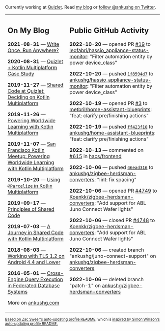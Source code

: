 Currently working at [Quizlet](https://quizlet.com/). Read [my blog](https://ankushg.com/) or [follow @ankushg on Twitter](https://twitter.com/ankushg).

<table><tr><td valign="top" width="40%">

## On My Blog
<!-- blog starts -->
**2021-08-31** — [Write Once, Run Anywhere?](https://ankushg.com/posts/write-once-run-anywhere-increment/)

**2020-08-31** — [Quizlet + Kotlin Multiplatform Case Study](https://ankushg.com/posts/quizlet-kotlin-multiplatform-case-study/)

**2019-11-27** — [Shared Code at Quizlet: Deciding on Kotlin Multiplatform](https://ankushg.com/posts/shared-code-kotlin-multiplatform/)

**2019-11-26** — [Powering Worldwide Learning with Kotlin Multiplatform](https://ankushg.com/speaking/droidcon-sf-2019)

**2019-11-07** — [San Francisco Kotlin Meetup: Powering Worldwide Learning with Kotlin Multiplatform](https://ankushg.com/speaking/sf-kotlin-meetup-2019)

**2019-10-20** — [Using `@Parcelize` in Kotlin Multiplatform](https://ankushg.com/posts/multiplatform-parcelize/)

**2019-09-17** — [Principles of Shared Code](https://ankushg.com/speaking/denver-startup-week-2019)

**2019-07-03** — [A Journey in Shared Code with Kotlin Multiplatform](https://ankushg.com/speaking/droidcon-berlin-2019)

**2018-08-03** — [Working with TLS 1.2 on Android 4.4 and Lower](https://ankushg.com/posts/tls-1.2-on-android/)

**2016-05-01** — [Cross-Engine Query Execution in Federated Database Systems](https://ankushg.com/projects/thesis)
<!-- blog ends -->
More on [ankushg.com](https://ankushg.com/)
</td><td valign="top" width="60%">

## Public GitHub Activity
<!-- githubActivity starts -->
**2022-10-20** — opened PR [#19](https://github.com/leofabri/hassio_appliance-status-monitor/pull/19) to [leofabri/hassio_appliance-status-monitor](https://api.github.com/repos/leofabri/hassio_appliance-status-monitor): "Filter automation entity by power device_class"

**2022-10-20** — pushed [`1f8594d7`](https://github.com/ankushg/hassio_appliance-status-monitor/commit/1f8594d74288c0594f3a4e908052e6c3fc84d032) to [ankushg/hassio_appliance-status-monitor](https://api.github.com/repos/ankushg/hassio_appliance-status-monitor): "Filter automation entity by power device_class"

**2022-10-19** — opened PR [#3](https://github.com/metbril/home-assistant-blueprints/pull/3) to [metbril/home-assistant-blueprints](https://api.github.com/repos/metbril/home-assistant-blueprints): "feat: clarify pre/finishing actions"

**2022-10-19** — pushed [`ff423f10`](https://github.com/ankushg/home-assistant-blueprints/commit/ff423f106b73fb4e59d73b5e729d8f892c2cfa73) to [ankushg/home-assistant-blueprints](https://api.github.com/repos/ankushg/home-assistant-blueprints): "feat: clarify pre/finishing actions"

**2022-10-13** — commented on [#615](https://github.com/hacs/frontend/pull/615#issuecomment-1277948472) in [hacs/frontend](https://api.github.com/repos/hacs/frontend)

**2022-10-06** — pushed [`46ead316`](https://github.com/ankushg/zigbee-herdsman-converters/commit/46ead3165d9d2b967ca517b1cb938754c1c5d458) to [ankushg/zigbee-herdsman-converters](https://api.github.com/repos/ankushg/zigbee-herdsman-converters): "lint: fix spacing"

**2022-10-06** — opened PR [#4749](https://github.com/Koenkk/zigbee-herdsman-converters/pull/4749) to [Koenkk/zigbee-herdsman-converters](https://api.github.com/repos/Koenkk/zigbee-herdsman-converters): "Add support for ABL Juno Connect Wafer lights"

**2022-10-06** — closed PR [#4748](https://github.com/Koenkk/zigbee-herdsman-converters/pull/4748) to [Koenkk/zigbee-herdsman-converters](https://api.github.com/repos/Koenkk/zigbee-herdsman-converters): "Add support for ABL Juno Connect Wafer lights"

**2022-10-06** — created branch "ankushg/juno-connect-support" on [ankushg/zigbee-herdsman-converters](https://api.github.com/repos/ankushg/zigbee-herdsman-converters)

**2022-10-06** — deleted branch "patch-1" on [ankushg/zigbee-herdsman-converters](https://api.github.com/repos/ankushg/zigbee-herdsman-converters)
<!-- githubActivity ends -->
</td></tr></table>

<sub><a href="https://github.com/ZacSweers/ZacSweers">Based on Zac Sweer's auto-updating profile README</a>, which is <a href="https://simonwillison.net/2020/Jul/10/self-updating-profile-readme/">inspired by Simon Willison's auto-updating profile README.</a></sub>
